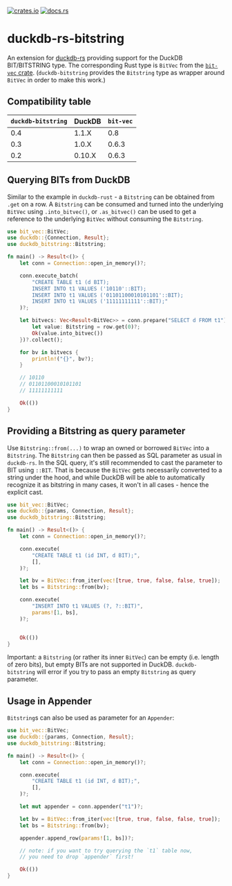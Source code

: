 [![crates.io](https://img.shields.io/crates/v/duckdb-bitstring.svg)](https://crates.io/crates/duckdb-bitstring)
[![docs.rs](https://docs.rs/duckdb-bitstring/badge.svg)](https://docs.rs/duckdb-bitstring)

# duckdb-rs-bitstring

An extension for [duckdb-rs](https://github.com/duckdb/duckdb-rs) providing support for the DuckDB BIT/BITSTRING type. The corresponding Rust type is `BitVec` from the [`bit-vec` crate](https://crates.io/crates/bit-vec). (`duckdb-bitstring` provides the `Bitstring` type as wrapper around `BitVec` in order to make this work.)

## Compatibility table

| `duckdb-bitstring`  | DuckDB        | `bit-vec`     |
| -------------       | ------------- | ------------- |
| 0.4                 | 1.1.X         | 0.8           |
| 0.3                 | 1.0.X         | 0.6.3         |
| 0.2                 | 0.10.X        | 0.6.3         |

## Querying BITs from DuckDB

Similar to the example in `duckdb-rust` - a `Bitstring` can be obtained from `.get` on a row. A `Bitstring` can be consumed and turned into the underlying `BitVec` using `.into_bitvec()`, or `.as_bitvec()` can be used to get a reference to the underlying `BitVec` without consuming the `Bitstring`.

```rust
use bit_vec::BitVec;
use duckdb::{Connection, Result};
use duckdb_bitstring::Bitstring;

fn main() -> Result<()> {
    let conn = Connection::open_in_memory()?;

    conn.execute_batch(
        "CREATE TABLE t1 (d BIT);
        INSERT INTO t1 VALUES ('10110'::BIT);
        INSERT INTO t1 VALUES ('01101100010101101'::BIT);
        INSERT INTO t1 VALUES ('11111111111'::BIT);"
    )?;

    let bitvecs: Vec<Result<BitVec>> = conn.prepare("SELECT d FROM t1")?.query_map([], |row| {
        let value: Bitstring = row.get(0)?;
        Ok(value.into_bitvec())
    })?.collect();

    for bv in bitvecs {
        println!("{}", bv?);
    }

    // 10110
    // 01101100010101101
    // 11111111111

    Ok(())
}
```

## Providing a Bitstring as query parameter

Use `Bitstring::from(...)` to wrap an owned or borrowed `BitVec` into a `Bitstring`. The `Bitstring` can then be passed as SQL parameter as usual in `duckdb-rs`. In the SQL query, it's still recommended to cast the parameter to BIT using `::BIT`. That is because the `BitVec` gets necessarily converted to a string under the hood, and while DuckDB will be able to automatically recognize it as bitstring in many cases, it won't in all cases - hence the explicit cast.

```rust
use bit_vec::BitVec;
use duckdb::{params, Connection, Result};
use duckdb_bitstring::Bitstring;

fn main() -> Result<()> {
    let conn = Connection::open_in_memory()?;

    conn.execute(
        "CREATE TABLE t1 (id INT, d BIT);",
        [],
    )?;

    let bv = BitVec::from_iter(vec![true, true, false, false, true]);
    let bs = Bitstring::from(bv);

    conn.execute(
        "INSERT INTO t1 VALUES (?, ?::BIT)",
        params![1, bs],
    )?;


    Ok(())
}
```

Important: a `Bitstring` (or rather its inner `BitVec`) can be empty (i.e. length of zero bits), but empty BITs are not supported in DuckDB. `duckdb-bitstring` will error if you try to pass an empty `Bitstring` as query parameter.

## Usage in Appender

`Bitstring`s can also be used as parameter for an `Appender`:

```rust
use bit_vec::BitVec;
use duckdb::{params, Connection, Result};
use duckdb_bitstring::Bitstring;

fn main() -> Result<()> {
    let conn = Connection::open_in_memory()?;

    conn.execute(
        "CREATE TABLE t1 (id INT, d BIT);",
        [],
    )?;

    let mut appender = conn.appender("t1")?;

    let bv = BitVec::from_iter(vec![true, true, false, false, true]);
    let bs = Bitstring::from(bv);

    appender.append_row(params![1, bs])?;

    // note: if you want to try querying the `t1` table now,
    // you need to drop `appender` first!

    Ok(())
}
```